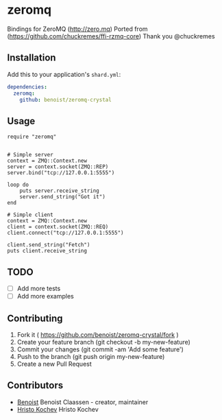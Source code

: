 # zeromq

Bindings for ZeroMQ (http://zero.mq)
Ported from (https://github.com/chuckremes/ffi-rzmq-core) Thank you @chuckremes

## Installation

Add this to your application's `shard.yml`:

```yaml
dependencies:
  zeromq:
    github: benoist/zeromq-crystal
```


## Usage


```crystal
require "zeromq"
```

```crystal

# Simple server
context = ZMQ::Context.new
server = context.socket(ZMQ::REP)
server.bind("tcp://127.0.0.1:5555")

loop do
    puts server.receive_string
    server.send_string("Got it")
end

# Simple client
context = ZMQ::Context.new
client = context.socket(ZMQ::REQ)
client.connect("tcp://127.0.0.1:5555")

client.send_string("Fetch")
puts client.receive_string
```

## TODO

- [ ] Add more tests
- [ ] Add more examples

## Contributing

1. Fork it ( https://github.com/benoist/zeromq-crystal/fork )
2. Create your feature branch (git checkout -b my-new-feature)
3. Commit your changes (git commit -am 'Add some feature')
4. Push to the branch (git push origin my-new-feature)
5. Create a new Pull Request

## Contributors

- [Benoist](https://github.com/benoist) Benoist Claassen - creator, maintainer
- [Hristo Kochev](https://github.com/k-solutions) Hristo Kochev
